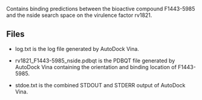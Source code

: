 Contains binding predictions between the bioactive compound F1443-5985 and the nside search space on the virulence factor rv1821.

## Files

- log.txt is the log file generated by AutoDock Vina.

- rv1821_F1443-5985_nside.pdbqt is the PDBQT file generated by AutoDock Vina containing the orientation and binding location of F1443-5985.

- stdoe.txt is the combined STDOUT and STDERR output of AutoDock Vina.

